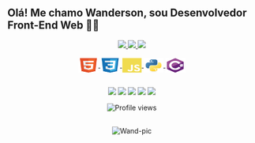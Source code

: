 ## Olá! Me chamo Wanderson, sou Desenvolvedor Front-End Web 👋😎

<div align="center">
  <a href="https://github.com/WandersonSantoos">
  <img height="150em" src="https://github-readme-stats.vercel.app/api?username=WandersonSantoos&show_icons=true&theme=tokyonight&include_all_commits=true&count_private=true"/>
  <img height="150em"  src="https://github-readme-stats.vercel.app/api/top-langs/?username=WandersonSantoos&layout=compact&langs_count=7&theme=tokyonight"/>
   <img height="150em" src="http://github-readme-streak-stats.herokuapp.com?user=WandersonSantoos&theme=tokyonight&hide_)"/>
</div>
  
  
<div align="center"><br>
  <img align="center" alt="Wand-HTML" height="30" width="40" src="https://raw.githubusercontent.com/devicons/devicon/master/icons/html5/html5-original.svg">
  <img align="center" alt="Wand-CSS" height="30" width="40" src="https://raw.githubusercontent.com/devicons/devicon/master/icons/css3/css3-original.svg">
  <img align="center" alt="Wand-Js" height="30" width="40" src="https://raw.githubusercontent.com/devicons/devicon/master/icons/javascript/javascript-plain.svg">
  <img align="center" alt="Wand-Python" height="30" width="40" src="https://raw.githubusercontent.com/devicons/devicon/master/icons/python/python-original.svg">
  <img align="center" alt="Wand-Csharp" height="30" width="40" src="https://raw.githubusercontent.com/devicons/devicon/master/icons/csharp/csharp-original.svg">
 
</div>
 
  ##
  
<div align="center">
  <a href="https://www.facebook.com/profile.php?id=100007444935896" target="_blank"><img src="https://img.shields.io/badge/Facebook-1877F2?style=for-the-badge&logo=facebook&logoColor=white" target="_blank"></a>
  <a href="https://instagram.com/wanderson.jpeg" target="_blank"><img src="https://img.shields.io/badge/-Instagram-%23E4405F?style=for-the-badge&logo=instagram&logoColor=white" target="_blank"></a> 
  <a href="https://github.com/WandersonSantoos" target="_blank"><img src="https://img.shields.io/badge/GitHub-100000?style=for-the-badge&logo=github&logoColor=white" target="_blank"></a>
  <a href = "mailto:contatoraWandersonsantos.ws51@gmail.com"><img src="https://img.shields.io/badge/Gmail-D14836?style=for-the-badge&logo=gmail&logoColor=white" target="_blank"></a>
  <a href="https://www.linkedin.com/in/https://www.linkedin.com/in/wanderson-santos-2a4b90207/" target="_blank"><img src="https://img.shields.io/badge/-LinkedIn-%230077B5?style=for-the-badge&logo=linkedin&logoColor=white" target="_blank"></a>
</div>
    <p align="center"> <img height="25" width="125" src="https://komarev.com/ghpvc/?username=WandersonSantoos&color=191970" alt="Profile views"/>
    
  ##

  <div align="center">
     <img alt="Wand-pic" height="150em" src="https://i.pinimg.com/564x/3a/7c/c4/3a7cc431cbbbf92e9734d7214ac81bc5.jpg">
  </div>


